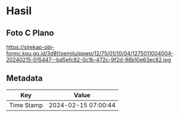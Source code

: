# Hasil

## Foto C Plano

https://sirekap-obj-formc.kpu.go.id/3d8f/pemilu/ppwp/12/75/01/10/04/1275011004004-20240215-015447--bd5efc82-0c1b-472c-9f2d-98b10e63ec82.jpg


## Metadata

| Key        | Value               |
| ---------- | ------------------- |
| Time Stamp | 2024-02-15 07:00:44 |



